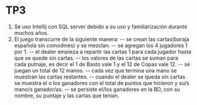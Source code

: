 # TP3
1) Se uso Intellij con SQL server debido a su uso y familiarización durante muchos años.
2) El juego transcurre de la siguiente manera:
-- se crean las cartas(baraja española sin comodines) y se mezclan.
-- se agregan los 4 jugadores 1 por 1.
-- el dealer empieza a repartir las cartas 1 para cada jugador hasta que se quede sin cartas.
-- los valores de las cartas se suman para cada putnaje, es decir el 1 de Basto vale 1 y el 12 de Copas vale 12.
-- se juegan un total de 12 manos.
-- cada vez que termina una mano se muestran las cartas restantes.
-- cuando el dealer se queda sin cartas se muestra el o los ganadores con el total de puntos que hicieron y su/s mano/s ganador/as.
-- se persiste el/los ganadores en la BD, con su nombre, su puntaje y las cartas que tenian.
